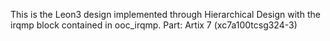 This is the Leon3 design implemented through Hierarchical Design with the irqmp block contained in ooc_irqmp.
Part: Artix 7 (xc7a100tcsg324-3)